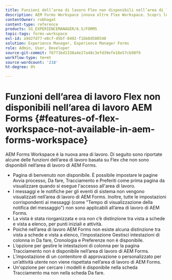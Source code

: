 ```yaml
---
title: Funzioni dell’area di lavoro Flex non disponibili nell’area di lavoro AEM Forms
description: AEM Forms Workspace innova oltre Flex Workspace. Scopri le differenze nelle funzioni e nelle funzionalità.
contentOwner: robhagat
content-type: reference
products: SG_EXPERIENCEMANAGER/6.5/FORMS
topic-tags: forms-workspace
exl-id: a9d2fd77-e8cf-45bf-8492-f1bb8d580548
solution: Experience Manager, Experience Manager Forms
role: Admin, User, Developer
source-git-commit: f6771bd1338a4e27a48c3efd39efe18e57cb98f9
workflow-type: tm+mt
source-wordcount: '218'
ht-degree: 0%

---
```


# Funzioni dell’area di lavoro Flex non disponibili nell’area di lavoro AEM Forms {#features-of-flex-workspace-not-available-in-aem-forms-workspace}

AEM Forms Workspace è la nuova area di lavoro. Di seguito sono riportate alcune delle funzioni dell’area di lavoro basata su Flex che non sono disponibili nell’area di lavoro di AEM Forms.

* Pagina di benvenuto non disponibile. È possibile impostare le pagine Avvia processo, Da fare, Tracciamento e Preferiti come prima pagina da visualizzare quando si esegue l&#39;accesso all&#39;area di lavoro.
* I messaggi e le notifiche per gli eventi di sistema non vengono visualizzati nell’area di lavoro di AEM Forms. Inoltre, tutte le impostazioni corrispondenti ai messaggi (come &quot;Tempo di visualizzazione della notifica del messaggio&quot;) non sono applicabili all’area di lavoro di AEM Forms.
* La vista è stata riorganizzata e ora non c’è distinzione tra vista a schede e vista a elenco, per punti iniziali e attività.
* Poiché nell’area di lavoro AEM Forms non esiste alcuna distinzione tra vista a schede e vista a elenco, l’impostazione Gestisci intestazioni di colonna in Da fare, Cronologia e Preferenze non è disponibile.
* L’opzione per gestire le intestazioni di colonna per la pagina Tracciamento non è disponibile nell’area di lavoro di AEM Forms.
* L’impostazione di un contenitore di approvazione o personalizzato per un’attività utente non viene rispettata nell’area di lavoro di AEM Forms.
* Un&#39;opzione per cercare i modelli è disponibile nella scheda Tracciamento ma non nella scheda Da fare.
